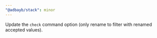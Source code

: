 ```yaml
---
"@adbayb/stack": minor
---
```


Update the `check` command option (only rename to filter with renamed accepted values).
